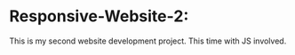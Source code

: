 # Responsive-Website-2:

This is my second website development project. 
This time with JS involved.
